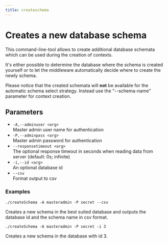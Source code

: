 ```yaml
---
title: createschema
---
```


# Creates a new database schema

This command-line-tool allows to create additional database schemata which can be used during the creation of contexts.

It's either possible to determine the database where the schema is created yourself or to let the middleware automatically decide where to create the newly schema.

Please notice that the created schemata will **not** be available for the automatic schema select strategy. Instead use the "--schema-name" parameter for context creation. 

## Parameters

 - ``-A,--adminuser <arg>``<br>
 Master admin user name for authentication
 - ``-P,--adminpass <arg>``<br>
 Master admin password for authentication
 - ``--responsetimeout <arg>``<br>
 The optional response timeout in seconds when reading data from server (default: 0s; infinite)
 - ``-i,--id <arg>``<br>
 An optional database id
 - ``--csv``<br>
 Format output to csv

### Examples

```
./createSchema -A masteradmin -P secret --csv
```
Creates a new schema in the best suited database and outputs the database id and the schema name in csv format.

```
./createSchema -A masteradmin -P secret -i 3
```
Creates a new schema in the database with id 3.  
